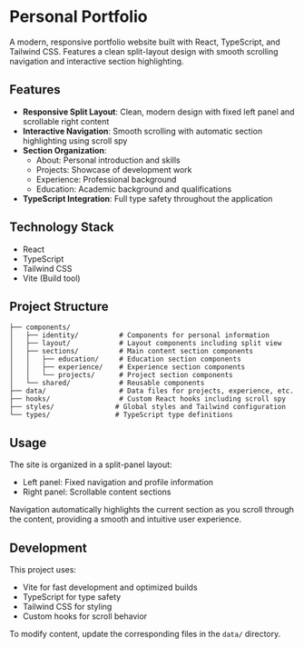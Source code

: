 # Personal Portfolio

A modern, responsive portfolio website built with React, TypeScript, and Tailwind CSS. Features a clean split-layout design with smooth scrolling navigation and interactive section highlighting.

## Features

- **Responsive Split Layout**: Clean, modern design with fixed left panel and scrollable right content
- **Interactive Navigation**: Smooth scrolling with automatic section highlighting using scroll spy
- **Section Organization**:
  - About: Personal introduction and skills
  - Projects: Showcase of development work
  - Experience: Professional background
  - Education: Academic background and qualifications
- **TypeScript Integration**: Full type safety throughout the application

## Technology Stack

- React
- TypeScript
- Tailwind CSS
- Vite (Build tool)

## Project Structure

```
├── components/
│   ├── identity/          # Components for personal information
│   ├── layout/            # Layout components including split view
│   ├── sections/          # Main content section components
│   │   ├── education/     # Education section components
│   │   ├── experience/    # Experience section components
│   │   └── projects/      # Project section components
│   └── shared/            # Reusable components
├── data/                  # Data files for projects, experience, etc.
├── hooks/                 # Custom React hooks including scroll spy
├── styles/               # Global styles and Tailwind configuration
└── types/                # TypeScript type definitions
```

## Usage

The site is organized in a split-panel layout:
- Left panel: Fixed navigation and profile information
- Right panel: Scrollable content sections

Navigation automatically highlights the current section as you scroll through the content, providing a smooth and intuitive user experience.

## Development

This project uses:
- Vite for fast development and optimized builds
- TypeScript for type safety
- Tailwind CSS for styling
- Custom hooks for scroll behavior

To modify content, update the corresponding files in the `data/` directory.
